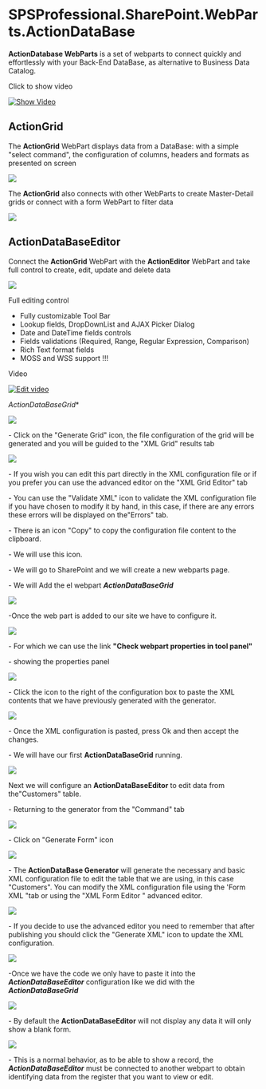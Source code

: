 # SPSProfessional.SharePoint.WebParts.ActionDataBase
**ActionDatabase WebParts** is a set of webparts to connect quickly and effortlessly with your Back-End DataBase, as alternative to Business Data Catalog.

Click to show video

[![Show Video](https://img.youtube.com/vi/3sn8vO3GhNA/0.jpg)](https://www.youtube.com/watch?v=3sn8vO3GhNA)


ActionGrid
----------

The **ActionGrid** WebPart displays data from a DataBase: with a simple "select command", the configuration of columns, headers and formats as presented on screen

![](images/ADGrid1.gif)

The **ActionGrid** also connects with other WebParts to create Master-Detail grids or connect with a form WebPart to filter data

![](images/ADGrid2.gif)

ActionDataBaseEditor
--------------------

Connect the **ActionGrid** WebPart with the **ActionEditor** WebPart and take full control to create, edit, update and delete data

![](images/ADEditor1.gif)

Full editing control

*   Fully customizable Tool Bar
*   Lookup fields, DropDownList and AJAX Picker Dialog
*   Date and DateTime fields controls
*   Fields validations (Required, Range, Regular Expression, Comparison)
*   Rich Text format fields
*   MOSS and WSS support !!!

Video

[![Edit video](https://img.youtube.com/vi/GO7oKl4hx4s/0.jpg)](https://www.youtube.com/watch?v=GO7oKl4hx4s)


*ActionDataBaseGrid**

![](images/Generator_GenerateGridButton.gif)

\- Click on the "Generate Grid" icon, the file configuration of the grid will be generated and you will be guided to the "XML Grid" results tab

![](images/Generator_GridXMLTab.gif)

\- If you wish you can edit this part directly in the XML configuration file or if you prefer you can use the advanced editor on the "XML Grid Editor" tab

\- You can use the "Validate XML" icon to validate the XML configuration file if you have chosen to modify it by hand, in this case, if there are any errors these errors will be displayed on the"Errors" tab.

\- There is an icon "Copy" to copy the configuration file content to the clipboard.

\- We will use this icon.

\- We will go to SharePoint and we will create a new webparts page.

\- We will Add the el webpart **_ActionDataBaseGrid_**

![](images/WebParts_ActionDataBaseGrid.gif)

\-Once the web part is added to our site we have to configure it.

![](images/WebParts_ActionDataBaseGrid1.gif)

\- For which we can use the link **"Check webpart properties in tool panel"**

\- showing the properties panel

![](images/WebParts_ActionDataBaseGridProperties.gif)

\- Click the icon to the right of the configuration box to paste the XML contents that we have previously generated with the generator.

![](images/WebParts_XMLConfiguration.gif)

\- Once the XML configuration is pasted, press Ok and then accept the changes.

\- We will have our first **ActionDataBaseGrid** running.

![](images/ActionDataBaseGrid_First.gif)

Next we will configure an **ActionDataBaseEditor** to edit data from the"Customers" table.

\- Returning to the generator from the "Command" tab

![](images/Generator_SelectCommand.gif)

\- Click on "Generate Form" icon

![](images/Generator_GenerateFormButton.gif)

\- The **ActionDataBase Generator** will generate the necessary and basic XML configuration file to edit the table that we are using, in this case "Customers". You can modify the XML configuration file using the 'Form XML "tab or using the "XML Form Editor " advanced editor.

![](images/Generator_FormXMLTab.gif)

\- If you decide to use the advanced editor you need to remember that after publishing you should click the "Generate XML" icon to update the XML configuration.

![](images/Generator_ValidateXMLButton.gif)

\-Once we have the code we only have to paste it into the **_ActionDataBaseEditor_** configuration like we did with the **_ActionDataBaseGrid_**

![](images/WebParts_ActionDataBaseEditor.gif)

\- By default the **ActionDataBaseEditor** will not display any data it will only show a blank form.

![](images/ActionDataBaseEditor_First.gif)

\- This is a normal behavior, as to be able to show a record, the **_ActionDataBaseEditor_** must be connected to another webpart to obtain identifying data from the register that you want to view or edit.
